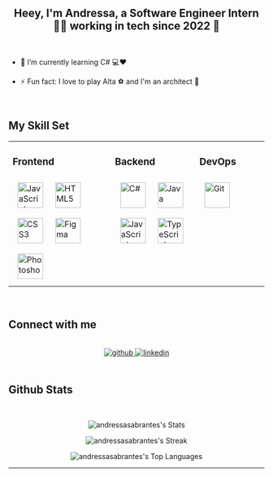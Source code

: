## <div align="center">Heey, I'm Andressa, a Software Engineer Intern 👩‍💻 working in tech since 2022 🚀</div> 

<br/>

- 🌱 I’m currently learning C# 💻❤️  
  

- ⚡ Fun fact: I love to play Alta ⚽ and I'm an architect 🖤  

<br/>  


## My Skill Set  
<table><tr><td valign="top" width="40%">



### Frontend  
<div align="left">  
<a href="https://www.javascript.com/" target="_blank"><img style="margin: 10px" src="https://profilinator.rishav.dev/skills-assets/javascript-original.svg" alt="JavaScript" height="50" /></a>  
<a href="https://en.wikipedia.org/wiki/HTML5" target="_blank"><img style="margin: 10px" src="https://profilinator.rishav.dev/skills-assets/html5-original-wordmark.svg" alt="HTML5" height="50" /></a>  
<a href="https://www.w3schools.com/css/" target="_blank"><img style="margin: 10px" src="https://profilinator.rishav.dev/skills-assets/css3-original-wordmark.svg" alt="CSS3" height="50" /></a>
<a href="https://www.figma.com/" target="_blank"><img style="margin: 10px" src="https://profilinator.rishav.dev/skills-assets/figma-icon.svg" alt="Figma" height="50" /></a> 
<a href="https://www.adobe.com/in/products/photoshop.html" target="_blank"><img style="margin: 10px" src="https://profilinator.rishav.dev/skills-assets/photoshop-plain.svg" alt="Photoshop" height="50" /></a>
 
</div>

</td><td valign="top" width="33%">



### Backend  
<div align="left"> 
<a href="https://docs.microsoft.com/en-us/dotnet/csharp/" target="_blank"><img style="margin: 10px" src="https://profilinator.rishav.dev/skills-assets/csharp-original.svg" alt="C#" height="50" /></a> 
<a href="https://www.java.com/" target="_blank"><img style="margin: 10px" src="https://profilinator.rishav.dev/skills-assets/java-original-wordmark.svg" alt="Java" height="50" /></a>
<a href="https://www.javascript.com/" target="_blank"><img style="margin: 10px" src="https://profilinator.rishav.dev/skills-assets/javascript-original.svg" alt="JavaScript" height="50" /></a>  
<a href="https://www.typescriptlang.org/" target="_blank"><img style="margin: 10px" src="https://profilinator.rishav.dev/skills-assets/typescript-original.svg" alt="TypeScript" height="50" /></a> 

</td><td valign="top" width="33%">


### DevOps  
<div align="left">  
<a href="https://github.com/" target="_blank"><img style="margin: 10px" src="https://profilinator.rishav.dev/skills-assets/git-scm-icon.svg" alt="Git" height="50" /></a>  
</div>

</td></tr></table>  

  
  
</div>





</td></tr></table>  

<br/>  


## Connect with me  
<br/> 
<div align="center">
<a href="https://github.com/andressasabrantes" target="_blank">
<img src=https://img.shields.io/badge/github-%2324292e.svg?&style=for-the-badge&logo=github&logoColor=white alt=github style="margin-bottom: 5px;" />
</a>
<a href="https://linkedin.com/in/andressaabrantes" target="_blank">
<img src=https://img.shields.io/badge/linkedin-%231E77B5.svg?&style=for-the-badge&logo=linkedin&logoColor=white alt=linkedin style="margin-bottom: 5px;" />
</a>  
</div>  
  
<br/>  

## Github Stats
<br/> 

<div align="center"> 
  
![andressasabrantes's Stats](https://github-readme-stats.vercel.app/api?username=andressasabrantes&theme=bear&show_icons=true&hide_border=true&count_private=true)
  
</div> 

<div align="center"> 
  
![andressasabrantes's Streak](https://github-readme-streak-stats.herokuapp.com/?user=andressasabrantes&theme=bear&hide_border=true)

</div> 

<div align="center"> 
  
![andressasabrantes's Top Languages](https://github-readme-stats.vercel.app/api/top-langs/?username=andressasabrantes&theme=bear&show_icons=true&hide_border=true&layout=compact)
  
</div> 


---------
